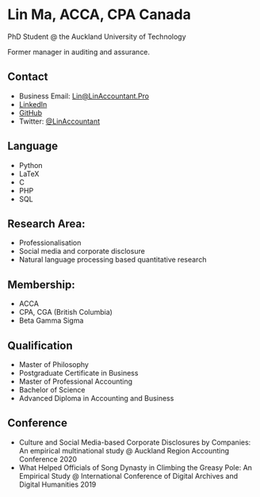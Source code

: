 # Lin Ma, ACCA, CPA Canada
PhD Student @ the Auckland University of Technology

Former manager in auditing and assurance. 

## Contact
- Business Email: Lin@LinAccountant.Pro
- [LinkedIn](https://www.linkedin.com/in/linacct/)
- [GitHub](https://github.com/chillylin)
- Twitter: [@LinAccountant](https://twitter.com/LinAccountant)

## Language
- Python
- LaTeX
- C
- PHP
- SQL

## Research Area:  
- Professionalisation
- Social media and corporate disclosure 
- Natural language processing based quantitative research

## Membership:
- ACCA
- CPA, CGA (British Columbia)
- Beta Gamma Sigma

## Qualification
- Master of Philosophy
- Postgraduate Certificate in Business
- Master of Professional Accounting
- Bachelor of Science
- Advanced Diploma in Accounting and Business

## Conference
- Culture and Social Media-based Corporate Disclosures by Companies: An empirical multinational study @ Auckland Region Accounting Conference 2020
- What Helped Officials of Song Dynasty in Climbing the Greasy Pole: An Empirical Study @ International Conference of Digital Archives and Digital Humanities 2019

